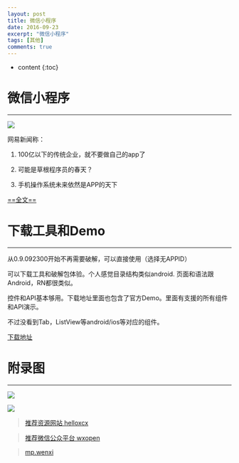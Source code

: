 ```yaml
---
layout: post
title: 微信小程序
date: 2016-09-23
excerpt: "微信小程序"
tags: [其他]
comments: true
---
```


* content
{:toc}



# 微信小程序
------------

![](http://i.imgur.com/ZyCznig.png)

网易新闻称：

1. 100亿以下的传统企业，就不要做自己的app了

2. 可能是草根程序员的春天？

3. 手机操作系统未来依然是APP的天下

[==全文==](http://tech.163.com/16/0922/13/C1IRTBJB00097U7R.html)


# 下载工具和Demo
------------

从0.9.092300开始不再需要破解，可以直接使用（选择无APPID）

可以下载工具和破解包体验。个人感觉目录结构类似android. 页面和语法跟Android，RN都很类似。

控件和API基本够用。下载地址里面也包含了官方Demo。里面有支援的所有组件和API演示。

不过没看到Tab，ListView等android/ios等对应的组件。

[下载地址](https://github.com/vivianking6855/vivianking6855.github.io/blob/master/datum/tools/wechat_web_devtools_0.9.092300_x64.exe)


# 附录图
------------

![](http://i.imgur.com/4Azhlkm.jpg)

![](http://i.imgur.com/bxzsdUM.jpg)


> [推荐资源网站 helloxcx](http://www.helloxcx.com/)

> [推荐微信公众平台 wxopen](http://wxopen.notedown.cn/)

> [mp.wenxi](https://mp.weixin.qq.com/debug/wxadoc/dev/devtools/download.html?t=1474644089359)
